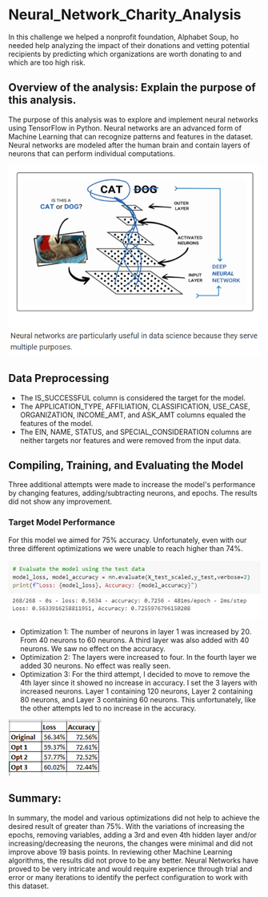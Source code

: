 # Neural_Network_Charity_Analysis
In this challenge we helped a nonprofit foundation, Alphabet Soup, ho needed help analyzing the impact of their donations and vetting potential recipients by predicting which organizations are worth donating to and which are too high risk.

## Overview of the analysis: Explain the purpose of this analysis. 
The purpose of this analysis was to explore and implement neural networks using TensorFlow in Python. Neural networks are an advanced form of Machine Learning that can recognize patterns and features in the dataset. Neural networks are modeled after the human brain and contain layers of neurons that can perform individual computations.

![Neural Network](Resources/Neural_Network.png)

## Data Preprocessing
- The IS_SUCCESSFUL column is considered the target for the model.
- The APPLICATION_TYPE, AFFILIATION, CLASSIFICATION, USE_CASE, ORGANIZATION, INCOME_AMT, and ASK_AMT columns equaled the features of the model.
- The EIN, NAME, STATUS, and SPECIAL_CONSIDERATION columns are neither targets nor features and were removed from the input data.

## Compiling, Training, and Evaluating the Model
Three additional attempts were made to increase the model's performance by changing features, adding/subtracting neurons, and epochs. The results did not show any improvement.

### Target Model Performance
For this model we aimed for 75% accuracy. Unfortunately, even with our three different optimizations we were unable to reach higher than 74%. 

![Acccuracy](Resources/Accuracy.png)

- Optimization 1: The number of neurons in layer 1 was increased by 20. From 40 neurons to 60 neurons. A third layer was also added with 40 neurons. We saw no effect on the accuracy.
- Optimization 2: The layers were increased to four. In the fourth layer  we added 30 neurons. No effect was really seen.
- Optimization 3: For the third attempt, I decided to move  to remove the 4th layer since it showed no increase in accuracy. I set the 3 layers with increased neurons. Layer 1 containing 120 neurons, Layer 2 containing 80 neurons, and Layer 3 containing 60 neurons. This unfortunately, like the other attempts led to no increase in the accuracy.

![Acccuracy and Loss](Resources/AccuracyVLoss.png)

## Summary: 
In summary, the model and various optimizations did not help to achieve the desired result of greater than 75%. With the variations of increasing the epochs, removing variables, adding a 3rd and even 4th hidden layer and/or increasing/decreasing the neurons, the changes were minimal and did not improve above 19 basis points. 
In reviewing other Machine Learning algorithms, the results did not prove to be any better. Neural Networks  have proved to be very intricate and would require experience through trial and error or many iterations to identify the perfect configuration to work with this dataset. 
